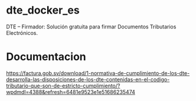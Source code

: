 # dte_docker_es
DTE – Firmador: Solución gratuita para firmar Documentos Tributarios Electrónicos.

# Documentacion
https://factura.gob.sv/download/1-normativa-de-cumplimiento-de-los-dte-desarrolla-las-disposiciones-de-los-dte-contenidas-en-el-codigo-tributario-que-son-de-estricto-cumplimiento/?wpdmdl=4388&refresh=6481e9523e1e51686235474
